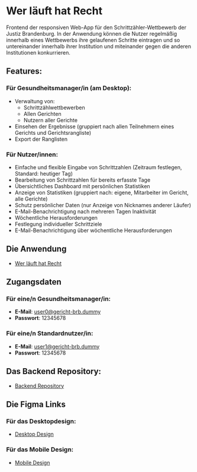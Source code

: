 # Wer läuft hat Recht
Frontend der responsiven Web-App für den Schrittzähler-Wettbewerb der Justiz Brandenburg. In der Anwendung können die Nutzer regelmäßig innerhalb eines Wettbewerbs ihre gelaufenen Schritte eintragen und so untereinander innerhalb ihrer Institution und miteinander gegen die anderen Institutionen konkurrieren.

## Features:

### Für Gesundheitsmanager/in (am Desktop):
- Verwaltung von:
  - Schrittzählwettbewerben
  - Allen Gerichten
  - Nutzern aller Gerichte
- Einsehen der Ergebnisse (gruppiert nach allen Teilnehmern eines Gerichts und Gerichtsrangliste)
- Export der Ranglisten

### Für Nutzer/innen:
- Einfache und flexible Eingabe von Schrittzahlen (Zeitraum festlegen, Standard: heutiger Tag)
- Bearbeitung von Schrittzahlen für bereits erfasste Tage
- Übersichtliches Dashboard mit persönlichen Statistiken
- Anzeige von Statistiken (gruppiert nach: eigene, Mitarbeiter im Gericht, alle Gerichte)
- Schutz persönlicher Daten (nur Anzeige von Nicknames anderer Läufer)
- E-Mail-Benachrichtigung nach mehreren Tagen Inaktivität
- Wöchentliche Herausforderungen
- Festlegung individueller Schrittziele
- E-Mail-Benachrichtigung über wöchentliche Herausforderungen

## Die Anwendung
- [Wer läuft hat Recht](https://mux.ein-toast.de)

## Zugangsdaten
### Für eine/n Gesundheitsmanager/in:
- **E-Mail**: user0@gericht-brb.dummy
- **Passwort**: 12345678

### Für eine/n Standardnutzer/in:
- **E-Mail**: user1@gericht-brb.dummy
- **Passwort**: 12345678

## Das Backend Repository:
- [Backend Repository](http://github.com/StudyProjectsTHB/WerLaeuftHatRecht_Backend)

## Die Figma Links
### Für das Desktopdesign:
- [Desktop Design](https://www.figma.com/proto/9slkBlofLbU8UXBxb6RAqe/Wer-l%C3%A4uft-hat-Recht?page-id=0%3A1&node-id=116-741&viewport=184%2C-287%2C0.18&t=RnhLMXGo4LRJhxTL-1&scaling=scale-down&content-scaling=fixed&starting-point-node-id=116%3A741&show-proto-sidebar=1)

### Für das Mobile Design:
- [Mobile Design](https://www.figma.com/proto/9slkBlofLbU8UXBxb6RAqe/Wer-l%C3%A4uft-hat-Recht?page-id=48%3A1150&node-id=168-2654&viewport=184%2C-287%2C0.18&t=EhJoaKeSqwg0OHnM-1&scaling=scale-down&content-scaling=fixed&starting-point-node-id=168%3A2654)
